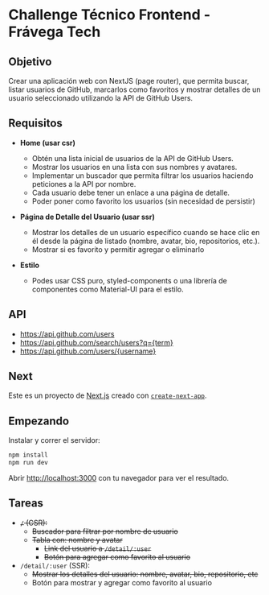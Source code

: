 # Challenge Técnico Frontend - Frávega Tech

## Objetivo

Crear una aplicación web con NextJS (page router), que permita buscar, listar usuarios de GitHub, marcarlos como favoritos y mostrar detalles de un usuario seleccionado utilizando la API de GitHub Users.

## Requisitos

- **Home (usar csr)**

  - Obtén una lista inicial de usuarios de la API de GitHub Users.
  - Mostrar los usuarios en una lista con sus nombres y avatares.
  - Implementar un buscador que permita filtrar los usuarios haciendo peticiones a la API por nombre.
  - Cada usuario debe tener un enlace a una página de detalle.
  - Poder poner como favorito los usuarios (sin necesidad de persistir)

- **Página de Detalle del Usuario (usar ssr)**

  - Mostrar los detalles de un usuario específico cuando se hace clic en él desde la página de listado (nombre, avatar, bio, repositorios, etc.).
  - Mostrar si es favorito y permitir agregar o eliminarlo

- **Estilo**

  - Podes usar CSS puro, styled-components o una librería de componentes como Material-UI para el estilo.

## API

- https://api.github.com/users
- https://api.github.com/search/users?q={term}
- https://api.github.com/users/{username}

## Next

Este es un proyecto de [Next.js](https://nextjs.org) creado con [`create-next-app`](https://nextjs.org/docs/pages/api-reference/create-next-app).

## Empezando

Instalar y correr el servidor:

```bash
npm install
npm run dev
```

Abrir [http://localhost:3000](http://localhost:3000) con tu navegador para ver el resultado.

## Tareas

- ~~`/` (CSR):~~
  - ~~Buscador para filtrar por nombre de usuario~~
  - ~~Tabla con: nombre y avatar~~
    - ~~Link del usuario a `/detail/:user`~~
    - ~~Botón para agregar como favorito al usuario~~
- `/detail/:user` (SSR):
  - ~~Mostrar los detalles del usuario: nombre, avatar, bio, repositorio, etc~~
  - Botón para mostrar y agregar como favorito al usuario
